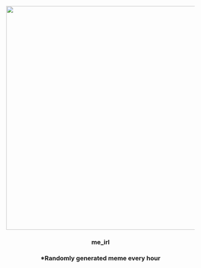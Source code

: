 <p align="center">
        <img src="https://i.redd.it/wrsirz1vkpz81.jpg" width="600" height="600">
        </p>
        <h3 align="center">me_irl</h3>
        <h3 align="center">*Randomly generated meme every hour</h3>
    